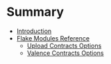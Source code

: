 # Summary

- [Introduction](./introduction.md)
- [Flake Modules Reference](./reference/flake-modules/index.md)
    - [Upload Contracts Options](./reference/flake-modules/upload-contracts.md)
    - [Valence Contracts Options](./reference/flake-modules/valence-contracts.md)
